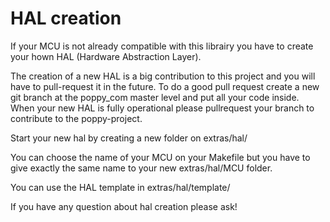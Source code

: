 HAL creation
============

If your MCU is not already compatible with this librairy you have to create your hown HAL (Hardware Abstraction Layer).

The creation of a new HAL is a big contribution to this project and you will have to pull-request it in the future. To do a good pull request create a new git branch at the poppy_com master level and put all your code inside.
When your new HAL is fully operational please pullrequest your branch to contribute to the poppy-project.

Start your new hal by creating a new folder on extras/hal/

You can choose the name of your MCU on your Makefile but you have to give exactly the same name to your new extras/hal/MCU folder.

You can use the HAL template in extras/hal/template/

If you have any question about hal creation please ask!
